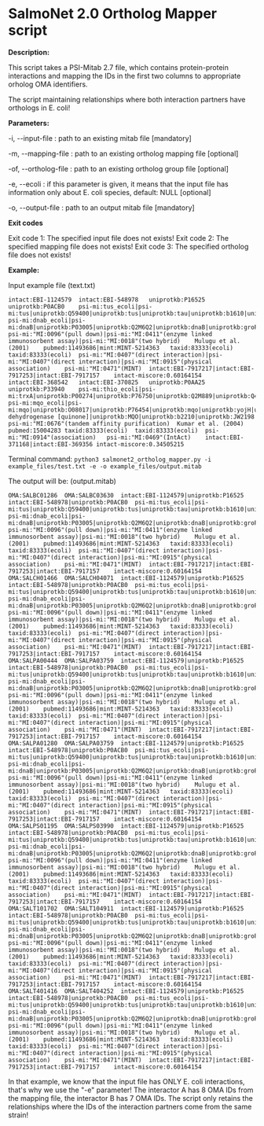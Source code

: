 # SalmoNet 2.0 Ortholog Mapper script


**Description:**

This script takes a PSI-Mitab 2.7 file, which contains protein-protein
interactions and mapping the IDs in the first two columns to appropriate
orholog OMA identifiers.

The script maintaining relationships where both interaction partners have
orthologs in E. coli!


**Parameters:**

-i, --input-file <path>          : path to an existing mitab file [mandatory]

-m, --mapping-file <path>        : path to an existing ortholog mapping file [optional]

-of, --ortholog-file <path>      : path to an existing ortholog group file [optional]

-e, --ecoli <boolen>             : if this parameter is given, it means that the input file has information only about
                                   E. coli species, default: NULL [optional]

-o, --output-file <path>         : path to an output mitab file [mandatory]


**Exit codes**

Exit code 1: The specified input file does not exists!
Exit code 2: The specified mapping file does not exists!
Exit code 3: The specified ortholog file does not exists!


**Example:**

Input example file (text.txt)
```
intact:EBI-1124579	intact:EBI-548978	uniprotkb:P16525	uniprotkb:P0ACB0	psi-mi:tus_ecoli|psi-mi:tus|uniprotkb:Q59400|uniprotkb:tus|uniprotkb:tau|uniprotkb:b1610|uniprotkb:JW1602	psi-mi:dnab_ecoli|psi-mi:dnaB|uniprotkb:P03005|uniprotkb:Q2M6Q2|uniprotkb:dnaB|uniprotkb:groP|uniprotkb:grpA|uniprotkb:b4052|uniprotkb:JW4012	psi-mi:"MI:0096"(pull down)|psi-mi:"MI:0411"(enzyme linked immunosorbent assay)|psi-mi:"MI:0018"(two hybrid)	Mulugu et al. (2001)	pubmed:11493686|mint:MINT-5214363	taxid:83333(ecoli)	taxid:83333(ecoli)	psi-mi:"MI:0407"(direct interaction)|psi-mi:"MI:0407"(direct interaction)|psi-mi:"MI:0915"(physical association)	psi-mi:"MI:0471"(MINT)	intact:EBI-7917217|intact:EBI-7917253|intact:EBI-7917157	intact-miscore:0.60164154
intact:EBI-368542	intact:EBI-370825	uniprotkb:P0AA25	uniprotkb:P33940	psi-mi:thio_ecoli|psi-mi:trxA|uniprotkb:P00274|uniprotkb:P76750|uniprotkb:Q2M889|uniprotkb:Q47674|uniprotkb:Q8XAT2|uniprotkb:trxA|uniprotkb:fipA|uniprotkb:tsnC|uniprotkb:b3781|uniprotkb:JW5856	psi-mi:mqo_ecoli|psi-mi:mqo|uniprotkb:O08017|uniprotkb:P76454|uniprotkb:mqo|uniprotkb:yojH|uniprotkb:Malate dehydrogenase [quinone]|uniprotkb:MQO|uniprotkb:b2210|uniprotkb:JW2198	psi-mi:"MI:0676"(tandem affinity purification)	Kumar et al. (2004)	pubmed:15004283	taxid:83333(ecoli)	taxid:83333(ecoli)	psi-mi:"MI:0914"(association)	psi-mi:"MI:0469"(IntAct)	intact:EBI-371168|intact:EBI-369356	intact-miscore:0.34505215
```

Terminal command:
`python3 salmonet2_ortholog_mapper.py -i example_files/test.txt -e -o example_files/output.mitab`

The output will be: (output.mitab)
```
OMA:SALBC01286	OMA:SALBC03630	intact:EBI-1124579|uniprotkb:P16525	intact:EBI-548978|uniprotkb:P0ACB0	psi-mi:tus_ecoli|psi-mi:tus|uniprotkb:Q59400|uniprotkb:tus|uniprotkb:tau|uniprotkb:b1610|uniprotkb:JW1602	psi-mi:dnab_ecoli|psi-mi:dnaB|uniprotkb:P03005|uniprotkb:Q2M6Q2|uniprotkb:dnaB|uniprotkb:groP|uniprotkb:grpA|uniprotkb:b4052|uniprotkb:JW4012	psi-mi:"MI:0096"(pull down)|psi-mi:"MI:0411"(enzyme linked immunosorbent assay)|psi-mi:"MI:0018"(two hybrid)	Mulugu et al. (2001)	pubmed:11493686|mint:MINT-5214363	taxid:83333(ecoli)	taxid:83333(ecoli)	psi-mi:"MI:0407"(direct interaction)|psi-mi:"MI:0407"(direct interaction)|psi-mi:"MI:0915"(physical association)	psi-mi:"MI:0471"(MINT)	intact:EBI-7917217|intact:EBI-7917253|intact:EBI-7917157	intact-miscore:0.60164154
OMA:SALCH01466	OMA:SALCH04071	intact:EBI-1124579|uniprotkb:P16525	intact:EBI-548978|uniprotkb:P0ACB0	psi-mi:tus_ecoli|psi-mi:tus|uniprotkb:Q59400|uniprotkb:tus|uniprotkb:tau|uniprotkb:b1610|uniprotkb:JW1602	psi-mi:dnab_ecoli|psi-mi:dnaB|uniprotkb:P03005|uniprotkb:Q2M6Q2|uniprotkb:dnaB|uniprotkb:groP|uniprotkb:grpA|uniprotkb:b4052|uniprotkb:JW4012	psi-mi:"MI:0096"(pull down)|psi-mi:"MI:0411"(enzyme linked immunosorbent assay)|psi-mi:"MI:0018"(two hybrid)	Mulugu et al. (2001)	pubmed:11493686|mint:MINT-5214363	taxid:83333(ecoli)	taxid:83333(ecoli)	psi-mi:"MI:0407"(direct interaction)|psi-mi:"MI:0407"(direct interaction)|psi-mi:"MI:0915"(physical association)	psi-mi:"MI:0471"(MINT)	intact:EBI-7917217|intact:EBI-7917253|intact:EBI-7917157	intact-miscore:0.60164154
OMA:SALPA00444	OMA:SALPA03759	intact:EBI-1124579|uniprotkb:P16525	intact:EBI-548978|uniprotkb:P0ACB0	psi-mi:tus_ecoli|psi-mi:tus|uniprotkb:Q59400|uniprotkb:tus|uniprotkb:tau|uniprotkb:b1610|uniprotkb:JW1602	psi-mi:dnab_ecoli|psi-mi:dnaB|uniprotkb:P03005|uniprotkb:Q2M6Q2|uniprotkb:dnaB|uniprotkb:groP|uniprotkb:grpA|uniprotkb:b4052|uniprotkb:JW4012	psi-mi:"MI:0096"(pull down)|psi-mi:"MI:0411"(enzyme linked immunosorbent assay)|psi-mi:"MI:0018"(two hybrid)	Mulugu et al. (2001)	pubmed:11493686|mint:MINT-5214363	taxid:83333(ecoli)	taxid:83333(ecoli)	psi-mi:"MI:0407"(direct interaction)|psi-mi:"MI:0407"(direct interaction)|psi-mi:"MI:0915"(physical association)	psi-mi:"MI:0471"(MINT)	intact:EBI-7917217|intact:EBI-7917253|intact:EBI-7917157	intact-miscore:0.60164154
OMA:SALPA01280	OMA:SALPA03759	intact:EBI-1124579|uniprotkb:P16525	intact:EBI-548978|uniprotkb:P0ACB0	psi-mi:tus_ecoli|psi-mi:tus|uniprotkb:Q59400|uniprotkb:tus|uniprotkb:tau|uniprotkb:b1610|uniprotkb:JW1602	psi-mi:dnab_ecoli|psi-mi:dnaB|uniprotkb:P03005|uniprotkb:Q2M6Q2|uniprotkb:dnaB|uniprotkb:groP|uniprotkb:grpA|uniprotkb:b4052|uniprotkb:JW4012	psi-mi:"MI:0096"(pull down)|psi-mi:"MI:0411"(enzyme linked immunosorbent assay)|psi-mi:"MI:0018"(two hybrid)	Mulugu et al. (2001)	pubmed:11493686|mint:MINT-5214363	taxid:83333(ecoli)	taxid:83333(ecoli)	psi-mi:"MI:0407"(direct interaction)|psi-mi:"MI:0407"(direct interaction)|psi-mi:"MI:0915"(physical association)	psi-mi:"MI:0471"(MINT)	intact:EBI-7917217|intact:EBI-7917253|intact:EBI-7917157	intact-miscore:0.60164154
OMA:SALPS01195	OMA:SALPS03990	intact:EBI-1124579|uniprotkb:P16525	intact:EBI-548978|uniprotkb:P0ACB0	psi-mi:tus_ecoli|psi-mi:tus|uniprotkb:Q59400|uniprotkb:tus|uniprotkb:tau|uniprotkb:b1610|uniprotkb:JW1602	psi-mi:dnab_ecoli|psi-mi:dnaB|uniprotkb:P03005|uniprotkb:Q2M6Q2|uniprotkb:dnaB|uniprotkb:groP|uniprotkb:grpA|uniprotkb:b4052|uniprotkb:JW4012	psi-mi:"MI:0096"(pull down)|psi-mi:"MI:0411"(enzyme linked immunosorbent assay)|psi-mi:"MI:0018"(two hybrid)	Mulugu et al. (2001)	pubmed:11493686|mint:MINT-5214363	taxid:83333(ecoli)	taxid:83333(ecoli)	psi-mi:"MI:0407"(direct interaction)|psi-mi:"MI:0407"(direct interaction)|psi-mi:"MI:0915"(physical association)	psi-mi:"MI:0471"(MINT)	intact:EBI-7917217|intact:EBI-7917253|intact:EBI-7917157	intact-miscore:0.60164154
OMA:SALT101702	OMA:SALT104911	intact:EBI-1124579|uniprotkb:P16525	intact:EBI-548978|uniprotkb:P0ACB0	psi-mi:tus_ecoli|psi-mi:tus|uniprotkb:Q59400|uniprotkb:tus|uniprotkb:tau|uniprotkb:b1610|uniprotkb:JW1602	psi-mi:dnab_ecoli|psi-mi:dnaB|uniprotkb:P03005|uniprotkb:Q2M6Q2|uniprotkb:dnaB|uniprotkb:groP|uniprotkb:grpA|uniprotkb:b4052|uniprotkb:JW4012	psi-mi:"MI:0096"(pull down)|psi-mi:"MI:0411"(enzyme linked immunosorbent assay)|psi-mi:"MI:0018"(two hybrid)	Mulugu et al. (2001)	pubmed:11493686|mint:MINT-5214363	taxid:83333(ecoli)	taxid:83333(ecoli)	psi-mi:"MI:0407"(direct interaction)|psi-mi:"MI:0407"(direct interaction)|psi-mi:"MI:0915"(physical association)	psi-mi:"MI:0471"(MINT)	intact:EBI-7917217|intact:EBI-7917253|intact:EBI-7917157	intact-miscore:0.60164154
OMA:SALT401416	OMA:SALT404252	intact:EBI-1124579|uniprotkb:P16525	intact:EBI-548978|uniprotkb:P0ACB0	psi-mi:tus_ecoli|psi-mi:tus|uniprotkb:Q59400|uniprotkb:tus|uniprotkb:tau|uniprotkb:b1610|uniprotkb:JW1602	psi-mi:dnab_ecoli|psi-mi:dnaB|uniprotkb:P03005|uniprotkb:Q2M6Q2|uniprotkb:dnaB|uniprotkb:groP|uniprotkb:grpA|uniprotkb:b4052|uniprotkb:JW4012	psi-mi:"MI:0096"(pull down)|psi-mi:"MI:0411"(enzyme linked immunosorbent assay)|psi-mi:"MI:0018"(two hybrid)	Mulugu et al. (2001)	pubmed:11493686|mint:MINT-5214363	taxid:83333(ecoli)	taxid:83333(ecoli)	psi-mi:"MI:0407"(direct interaction)|psi-mi:"MI:0407"(direct interaction)|psi-mi:"MI:0915"(physical association)	psi-mi:"MI:0471"(MINT)	intact:EBI-7917217|intact:EBI-7917253|intact:EBI-7917157	intact-miscore:0.60164154
```

In that example, we know that the input file has ONLY E. coli interactions,
that's why we use the "-e" parameter!
The interactor A has 8 OMA IDs from the mapping file, the interactor B
has 7 OMA IDs. The script only retains the relationships
where the IDs of the interaction partners come from the same strain!
